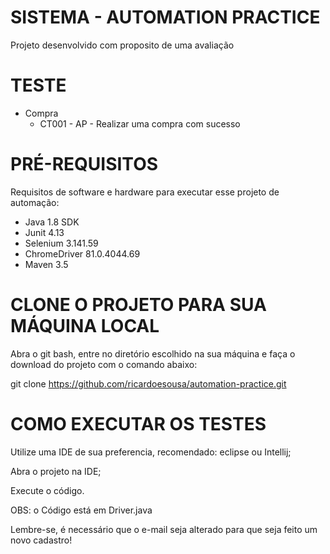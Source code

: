 # SISTEMA - AUTOMATION PRACTICE
Projeto desenvolvido com proposito de uma avaliação

# TESTE

* Compra
  * CT001 - AP - Realizar uma compra com sucesso

# PRÉ-REQUISITOS

Requisitos de software e hardware para executar esse projeto de automação:

* Java 1.8 SDK
* Junit 4.13
* Selenium 3.141.59
* ChromeDriver 81.0.4044.69
* Maven 3.5

# CLONE O PROJETO PARA SUA MÁQUINA LOCAL

Abra o git bash, entre no diretório escolhido na sua máquina e faça o download do projeto com o comando abaixo:

git clone https://github.com/ricardoesousa/automation-practice.git

# COMO EXECUTAR OS TESTES

Utilize uma IDE de sua preferencia, recomendado: eclipse ou Intellij;

Abra o projeto na IDE;

Execute o código.

OBS: o Código está em Driver.java

Lembre-se, é necessário que o e-mail seja alterado para que seja feito um novo cadastro!
